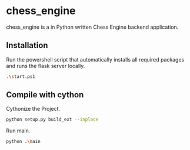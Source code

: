 # chess_engine

chess_engine is a in Python written Chess Engine backend application.

## Installation

Run the powershell script that automatically installs all required packages and runs the flask server locally.

```bash
.\start.ps1
```

## Compile with cython

Cythonize the Project.

```bash
python setup.py build_ext --inplace
```

Run main.

```bash
python .\main
```
